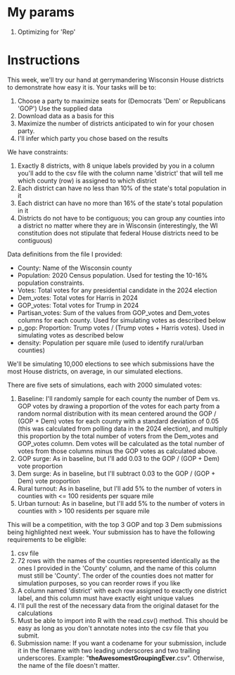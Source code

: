 # My params

1. Optimizing for 'Rep'

# Instructions

This week, we'll try our hand at gerrymandering Wisconsin House districts to demonstrate how easy it is. Your tasks will be to:

1.    Choose a party to maximize seats for (Democrats 'Dem' or Republicans 'GOP')
    Use the supplied data 
2.    Download data as a basis for this
3.    Maximize the number of districts anticipated to win for your chosen party.
4.    I'll infer which party you chose based on the results

We have constraints:

1.    Exactly 8 districts, with 8 unique labels provided by you in a column you'll add to the csv file with the column name 'district' that will tell me which county (row) is assigned to which district
2.    Each district can have no less than 10% of the state's total population in it
3.    Each district can have no more than 16% of the state's total population in it
4.    Districts do not have to be contiguous; you can group any counties into a district no matter where they are in Wisconsin (interestingly, the WI constitution does not stipulate that federal House districts need to be contiguous)

Data definitions from the file I provided:

-    County: Name of the Wisconsin county
-    Population: 2020 Census population. Used for testing the 10-16% population constraints.
-    Votes: Total votes for any presidential candidate in the 2024 election
-    Dem_votes: Total votes for Harris in 2024
-    GOP_votes: Total votes for Trump in 2024
-    Partisan_votes: Sum of the values from GOP_votes and Dem_votes columns for each county. Used for simulating votes as described below
-    p_gop: Proportion: Trump votes / (Trump votes + Harris votes). Used in simulating votes as described below
-    density: Population per square mile (used to identify rural/urban counties)

We'll be simulating 10,000 elections to see which submissions have the most House districts, on average, in our simulated elections.

There are five sets of simulations, each with 2000 simulated votes:

1.    Baseline: I'll randomly sample for each county the number of Dem vs. GOP votes by drawing a proportion of the votes for each party from a random normal distribution with its mean centered around the GOP / (GOP + Dem) votes for each county with a standard deviation of 0.05 (this was calculated from polling data in the 2024 election), and multiply this proportion by the total number of voters from the Dem_votes and GOP_votes column. Dem votes will be calculated as the total number of votes from those columns minus the GOP votes as calculated above. 
2.    GOP surge: As in baseline, but I'll add 0.03 to the GOP / (GOP + Dem) vote proportion
3.    Dem surge: As in baseline, but I'll subtract 0.03 to the GOP / (GOP + Dem) vote proportion
4.    Rural turnout: As in baseline, but I'll add 5% to the number of voters in counties with <= 100 residents per square mile
5.    Urban turnout: As in baseline, but I'll add 5% to the number of voters in counties with > 100 residents per square mile

This will be a competition, with the top 3 GOP and top 3 Dem submissions being highlighted next week. Your submission has to have the following requirements to be eligible:

1.    csv file
2.    72 rows with the names of the counties represented identically as the ones I provided in the 'County' column, and the name of this column must still be 'County'. The order of the counties does not matter for simulation purposes, so you can reorder rows if you like
3.    A column named 'district' with each row assigned to exactly one district label, and this column must have exactly eight unique values
4.    I'll pull the rest of the necessary data from the original dataset for the calculations
5.    Must be able to import into R with the read.csv() method. This should be easy as long as you don't annotate notes into the csv file that you submit.
6.    Submission name: If you want a codename for your submission, include it in the filename with two leading underscores and two trailing underscores. Example: "__theAwesomestGroupingEver__.csv". Otherwise, the name of the file doesn't matter.
